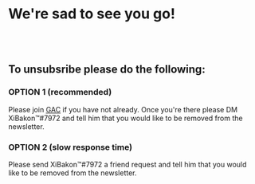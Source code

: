 # We're sad to see you go!

<br><br>

## To unsubsribe please do the following:

### OPTION 1 (recommended)
Please join [GAC](https://discord.gg/t3xqmaC) if you have not already.
Once you're there please DM XiBakon™#7972 and tell him that you would like to be removed from the newsletter.

### OPTION 2 (slow response time)
Please send XiBakon™#7972 a friend request and tell him that you would like to be removed from the newsletter.
